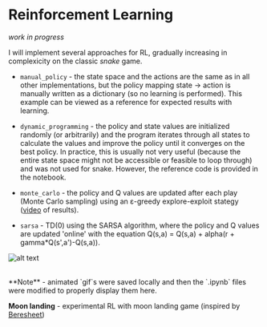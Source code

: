 # Reinforcement Learning

_work in progress_

I will implement several approaches for RL, gradually increasing in complexicity on the classic _snake_ game.

* `manual_policy` - the state space and the actions are the same as in all other implementations, but the policy mapping state &rarr; action is manually written as a dictionary (so no learning is performed). This example can be viewed as a reference for expected results with learning.  
* `dynamic_programming` - the policy and state values are initialized randomly (or arbitrarily) and the program iterates through all states to calculate the values and improve the policy until it converges on the best policy. In practice, this is usually not very useful (because the entire state space might not be accessible or feasible to loop through) and was not used for snake. However, the reference code is provided in the notebook.  
* `monte_carlo` - the policy and Q values are updated after each play (Monte Carlo sampling) using an ε-greedy explore-exploit stategy ([video](https://www.youtube.com/watch?v=l0sFUU7vScA) of results). 

* `sarsa` - TD(0) using the SARSA algorithm, where the policy and Q values are updated 'online' with the equation Q(s,a) = Q(s,a) + alpha(r + gamma*Q(s',a')-Q(s,a)).
  
    
![alt text](https://github.com/ralhadeff/machine-learning-tools/blob/master/ReinforcementLearning/animations/monte_carlo.gif "RL example (Monte Carlo)")
     
<br>  
**Note** - animated `gif`s were saved locally and then the `.ipynb` files were modified to properly display them here.

<br>

**Moon landing** - experimental RL with moon landing game (inspired by [Beresheet](https://en.wikipedia.org/wiki/Beresheet))
